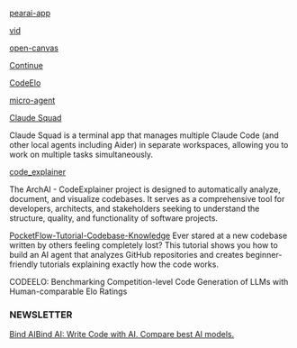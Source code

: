 [pearai-app](https://github.com/trypear/pearai-app)

[vid](https://www.youtube.com/watch?v=C2dT2fPZuQE)

[open-canvas](https://x.com/MisbahSy/status/1847130230592299376)

[Continue](https://github.com/continuedev/continue)

[CodeElo](https://arxiv.org/abs/2501.01257)

[micro-agent](https://github.com/BuilderIO/micro-agent)

[Claude Squad](https://github.com/smtg-ai/Claude-squad)

Claude Squad is a terminal app that manages multiple Claude Code (and other local agents including Aider) in separate workspaces, allowing you to work on multiple tasks simultaneously.

[code_explainer](https://github.com/ArchAI-Labs/code_explainer)

The ArchAI - CodeExplainer project is designed to automatically analyze, document, and visualize codebases. It serves as a comprehensive tool for developers, architects, and stakeholders seeking to understand the structure, quality, and functionality of software projects.

[PocketFlow-Tutorial-Codebase-Knowledge](https://github.com/The-Pocket/PocketFlow-Tutorial-Codebase-Knowledge)
Ever stared at a new codebase written by others feeling completely lost? This tutorial shows you how to build an AI agent that analyzes GitHub repositories and creates beginner-friendly tutorials explaining exactly how the code works.


CODEELO: Benchmarking Competition-level Code Generation of LLMs with Human-comparable Elo Ratings


### NEWSLETTER

[Bind AIBind AI: Write Code with AI. Compare best AI models.](https://blog.getbind.co/category/llm-code-generation/)
